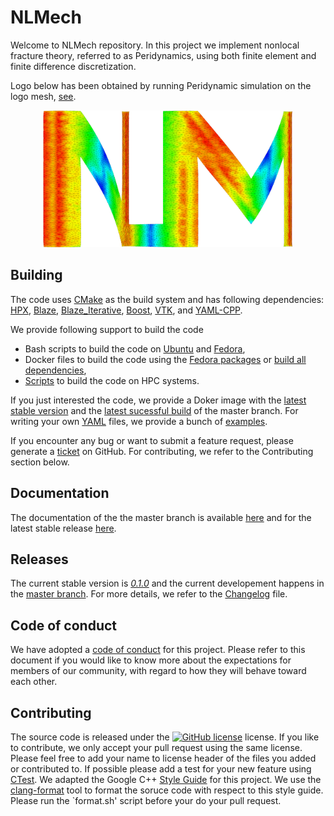 # NLMech
Welcome to NLMech repository. In this project we implement 
nonlocal fracture theory, referred to as Peridynamics, 
using both finite element and finite difference discretization.  

Logo below has been obtained by running Peridynamic simulation on the logo mesh, [see](https://nonlocalmodels.github.io/examples/fd-logo-soft-material.html).


<p style="text-align:center;"><img src="assets/logo/logo_sim.png?raw=true" alt="logo" width="400"/></p>


## Building 

The code uses [CMake](https://cmake.org/) as the build system and has following dependencies: [HPX](https://github.com/STEllAR-GROUP/hpx), [Blaze](https://bitbucket.org/blaze-lib/blaze/src/master/), [Blaze_Iterative](https://github.com/STEllAR-GROUP/BlazeIterative), [Boost](https://www.boost.org/), [VTK](https://www.vtk.org), and [YAML-CPP](https://github.com/jbeder/yaml-cpp).

We provide following support to build the code

* Bash scripts to build the code on [Ubuntu](https://github.com/nonlocalmodels/buildscripts/tree/master/Ubuntu) and [Fedora](https://github.com/nonlocalmodels/buildscripts/tree/master/Fedora),
* Docker files to build the code using the [Fedora packages](https://github.com/nonlocalmodels/buildscripts/blob/master/Docker/Fedora) or [build all dependencies](https://github.com/nonlocalmodels/buildscripts/blob/master/Docker/FedoraAll),
* [Scripts](https://github.com/nonlocalmodels/HPCBuildInfrastructure) to build the code on HPC systems.

If you just interested the code, we provide a Doker image with the [latest stable version]() and the [latest sucessful build]() of the master branch. For writing your own 
[YAML](https://docs.ansible.com/ansible/latest/reference_appendices/YAMLSyntax.html) files, we provide a bunch of [examples](https://nonlocalmodels.github.io/examples/).

If you encounter any bug or want to submit a feature request, please generate a [ticket]() on GitHub. For contributing, we refer to the Contributing section below.

## Documentation

The documentation of the the master branch is available [here]() and for the latest stable release [here]().


## Releases

The current stable version is [*0.1.0*]() and the current developement happens in the [master branch](). For more details, we refer to the [Changelog]() file.

## Code of conduct

We have adopted a [code of conduct]() for this project. Please refer to this document if you would like to know more about the expectations for members of our community, with regard to how they will behave toward each other.

## Contributing

The source code is released under the [![GitHub license](https://img.shields.io/github/license/nonlocalmodels/nonlocalmodels.github.io.svg)](https://github.com/nonlocalmodels/nonlocalmodels.github.io/blob/master/LICENSE) license. If you like to contribute, we only accept your pull request using the same license. Please feel free to add your name to license header of the files you added or contributed to. If possible please add a test for your new feature using [CTest](https://gitlab.kitware.com/cmake/community/-/wikis/doc/ctest/Testing-With-CTest). We adapted the Google C++ [Style Guide](https://google.github.io/styleguide/cppguide.html) for this project. We use the [clang-format](https://clang.llvm.org/docs/ClangFormat.html) tool to format the soruce code with respect to this style guide. Please run the `format.sh' script before your do your pull request.